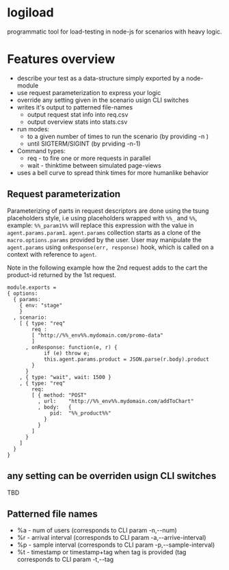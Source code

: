 logiload
==========

programmatic tool for load-testing in node-js for scenarios with heavy logic.

Features overview
=================

- describe your test as a data-structure simply exported by a node-module
- use request parameterization to express your logic
- override any setting given in the scenario usign CLI switches
- writes it's output to patterned file-names
  - output request stat info into req.csv 
  - output overview stats into stats.csv
- run modes:
   - to a given number of times to run the scenario (by providing -n <num-of-times>)
   - until SIGTERM/SIGINT (by prviding -n-1)
- Command types:
   - req - to fire one or more requests in parallel
   - wait - thinktime between simulated page-views
- uses a bell curve to spread think times for more humanlike behavior

Request parameterization
---
Parameterizing of parts in request descriptors are done using the tsung placeholders style,
i.e using placeholders wrapped with `%%_` and `%%`, example: `%%_param1%%` will replace this expression with the value in `agent.params.param1`.
`agent.params` collection starts as a clone of the `macro.options.params` provided by the user.
User may manipulate the `agent.params` using `onResponse(err, response)` hook, 
which is called on a context with reference to `agent`.

Note in the following example how the 2nd request adds to the cart the product-id returned by the 1st request.
```
module.exports = 
{ options: 
  { params: 
    { env: "stage"
    }
  , scenario: 
    [ { type: "req"
        req : 
        [ "http://%%_env%%.mydomain.com/promo-data"
        ]
      , onResponse: function(e, r) {
            if (e) throw e;
            this.agent.params.product = JSON.parse(r.body).product
        }
      }
    , { type: "wait", wait: 1500 }
    , { type: "req"
        req: 
        [ { method: "POST"
          , url:    "http://%%_env%%.mydomain.com/addToChart"
          , body:   {
              pid:  "%%_product%%"
            }
          }
        ]
      }
    ]
  }
}
```

any setting can be overriden usign CLI switches
---
TBD

Patterned file names
---
 - %a - num of users (corresponds to CLI param -n,--num)
 - %r - arrival interval (corresponds to CLI param -a,--arrive-interval)
 - %p - sample interval (corresponds to CLI param -p,--sample-interval)
 - %t - timestamp or timestamp+tag when tag is provided (tag corresponds to CLI param -t,--tag